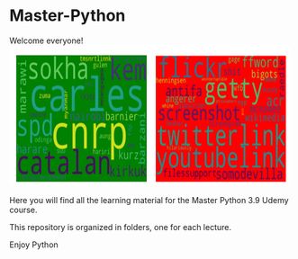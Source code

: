 # Master-Python
Welcome everyone!
<img src="https://github.com/Gianl-msi/Real-Vs-Fake-News/blob/master/images/word%20cloud.JPG" width="500" height="250"/>


Here you will find all the learning material for the Master Python 3.9 Udemy course.

This repository is organized in folders, one for each lecture.

Enjoy Python 
